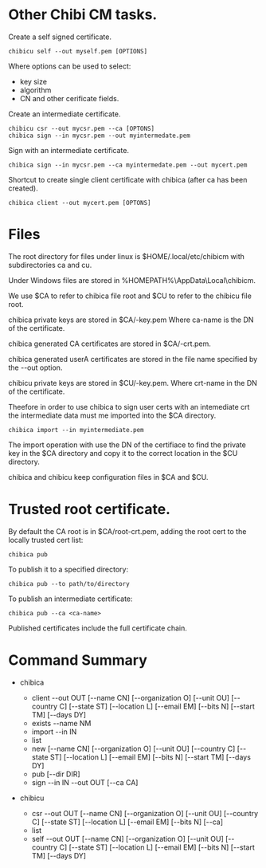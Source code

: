 # Other Chibi CM tasks.

Create a self signed certificate.
```
chibicu self --out myself.pem [OPTIONS]
```

Where options can be used to select:
* key size
* algorithm
* CN and other cerificate fields.

Create an intermediate certificate.
```
chibicu csr --out mycsr.pem --ca [OPTONS]
chibica sign --in mycsr.pem --out myintermedate.pem
```

Sign with an intermediate certificate.
```
chibica sign --in mycsr.pem --ca myintermedate.pem --out mycert.pem
```

Shortcut to create single client certificate with chibica (after ca has been created).
```
chibica client --out mycert.pem [OPTONS]
```

# Files

The root directory for files under linux is $HOME/.local/etc/chibicm with subdirectories ca and cu.

Under Windows files are stored in %HOMEPATH%\AppData\Local\chibicm.

We use $CA to refer to chibica file root and $CU to refer to the chibicu file root.

chibica private keys are stored in $CA/<ca-name>-key.pem Where ca-name is the DN of the certificate.

chibica generated CA certificates are stored in $CA/<ca-name>-crt.pem.

chibica generated userA certificates are stored in the file name specified by the --out option.

chibicu private keys are stored in $CU/<crt-name>-key.pem. Where crt-name in the DN of the certificate.

Theefore in order to use chibica to sign user certs with an intemediate crt the intermediate
data must me imported into the $CA directory.
```
chibica import --in myintermediate.pem
```

The import operation with use the DN of the certifiace to find the private key in the $CA
directory and copy it to the correct location in the $CU directory.

chibica and chibicu keep configuration files in $CA and $CU.

# Trusted root certificate.

By default the CA root is in $CA/root-crt.pem, adding the root cert to the locally trusted cert list:
```
chibica pub
```

To publish it to a specified directory:
```
chibica pub --to path/to/directory
```

To publish an intermediate certificate:
```
chibica pub --ca <ca-name>
```

Published certificates include the full certificate chain.

# Command Summary

* chibica
  * client --out OUT [--name CN] [--organization O] [--unit OU] [--country C] [--state ST] [--location L] [--email EM] [--bits N] [--start TM] [--days DY]
  * exists --name NM
  * import --in IN
  * list
  * new [--name CN] [--organization O] [--unit OU] [--country C] [--state ST] [--location L] [--email EM] [--bits N] [--start TM] [--days DY]
  * pub [--dir DIR]
  * sign --in IN --out OUT [--ca CA]
  
* chibicu
  * csr --out OUT [--name CN] [--organization O] [--unit OU] [--country C] [--state ST] [--location L] [--email EM] [--bits N] [--ca]
  * list
  * self --out OUT [--name CN] [--organization O] [--unit OU] [--country C] [--state ST] [--location L] [--email EM] [--bits N] [--start TM] [--days DY]
  
  

